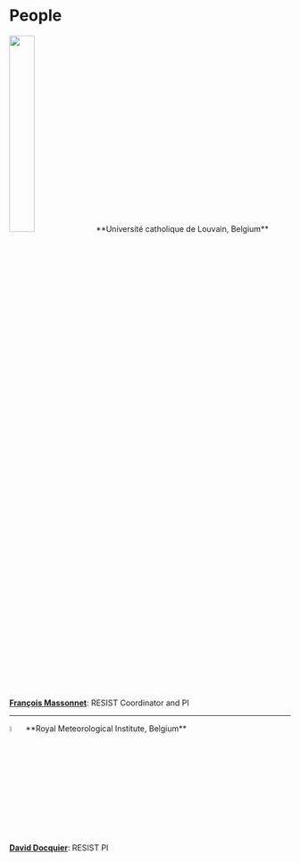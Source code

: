 # People

<img src="https://resist-impuls.github.io/docs/assets/logo_UCLouvain_format_jpg_RVB.jpg" height="30%" width="30%"> 
**Université catholique de Louvain, Belgium**

[**François Massonnet**](https://www.elic.ucl.ac.be/modx/index.php?id=73): RESIST Coordinator and PI

-----

<img src="https://resist-impuls.github.io/docs/assets/logo_rmicolor.png" height="5%" width="5%"> 
**Royal Meteorological Institute, Belgium**

[**David Docquier**](https://sites.google.com/view/daviddocquier): RESIST PI
